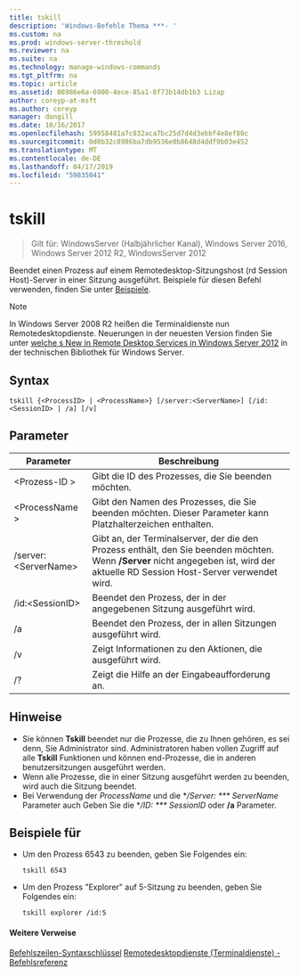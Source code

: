 ```yaml
---
title: tskill
description: 'Windows-Befehle Thema ***- '
ms.custom: na
ms.prod: windows-server-threshold
ms.reviewer: na
ms.suite: na
ms.technology: manage-windows-commands
ms.tgt_pltfrm: na
ms.topic: article
ms.assetid: 08986e6a-6900-4ece-85a1-8f73b14db1b3 Lizap
author: coreyp-at-msft
ms.author: coreyp
manager: dongill
ms.date: 10/16/2017
ms.openlocfilehash: 59958481a7c832aca7bc25d7d4d3ebbf4e8ef80c
ms.sourcegitcommit: 0d0b32c8986ba7db9536e0b8648d4ddf9b03e452
ms.translationtype: MT
ms.contentlocale: de-DE
ms.lasthandoff: 04/17/2019
ms.locfileid: "59835041"
---
```

# <a name="tskill"></a>tskill

>Gilt für: WindowsServer (Halbjährlicher Kanal), Windows Server 2016, Windows Server 2012 R2, WindowsServer 2012

Beendet einen Prozess auf einem Remotedesktop-Sitzungshost (rd Session Host)-Server in einer Sitzung ausgeführt.
Beispiele für diesen Befehl verwenden, finden Sie unter [Beispiele](#BKMK_examples).

> [!NOTE]
> In Windows Server 2008 R2 heißen die Terminaldienste nun Remotedesktopdienste. Neuerungen in der neuesten Version finden Sie unter [welche s New in Remote Desktop Services in Windows Server 2012](https://technet.microsoft.com/library/hh831527) in der technischen Bibliothek für Windows Server.

## <a name="syntax"></a>Syntax
```
tskill {<ProcessID> | <ProcessName>} [/server:<ServerName>] [/id:<SessionID> | /a] [/v]
```

## <a name="parameters"></a>Parameter
|Parameter|Beschreibung|
|-------|--------|
|\<Prozess-ID >|Gibt die ID des Prozesses, die Sie beenden möchten.|
|\<ProcessName >|Gibt den Namen des Prozesses, die Sie beenden möchten. Dieser Parameter kann Platzhalterzeichen enthalten.|
|/server:\<ServerName>|Gibt an, der Terminalserver, der die den Prozess enthält, den Sie beenden möchten. Wenn **/Server** nicht angegeben ist, wird der aktuelle RD Session Host-Server verwendet wird.|
|/id:\<SessionID>|Beendet den Prozess, der in der angegebenen Sitzung ausgeführt wird.|
|/a|Beendet den Prozess, der in allen Sitzungen ausgeführt wird.|
|/v|Zeigt Informationen zu den Aktionen, die ausgeführt wird.|
|/?|Zeigt die Hilfe an der Eingabeaufforderung an.|

## <a name="remarks"></a>Hinweise
-   Sie können **Tskill** beendet nur die Prozesse, die zu Ihnen gehören, es sei denn, Sie Administrator sind. Administratoren haben vollen Zugriff auf alle **Tskill** Funktionen und können end-Prozesse, die in anderen benutzersitzungen ausgeführt werden.
-   Wenn alle Prozesse, die in einer Sitzung ausgeführt werden zu beenden, wird auch die Sitzung beendet.
-   Bei Verwendung der *ProcessName* und die **/Server: *** ServerName* Parameter auch Geben Sie die **/ID: *** SessionID* oder   **/a** Parameter.

## <a name="BKMK_examples"></a>Beispiele für
-   Um den Prozess 6543 zu beenden, geben Sie Folgendes ein:
    ```
    tskill 6543
    ```
-   Um den Prozess "Explorer" auf 5-Sitzung zu beenden, geben Sie Folgendes ein:
    ```
    tskill explorer /id:5
    ```
#### <a name="additional-references"></a>Weitere Verweise
[Befehlszeilen-Syntaxschlüssel](command-line-syntax-key.md)
[Remotedesktopdienste &#40;Terminaldienste&#41; -Befehlsreferenz](remote-desktop-services-terminal-services-command-reference.md)
